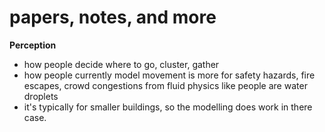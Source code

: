 # papers, notes, and more 


**Perception** 
- how people decide where to go, cluster, gather
- how people currently model movement is more for safety hazards, fire escapes, crowd congestions from fluid physics like people are water droplets
- it's typically for smaller buildings, so the modelling does work in there case.
